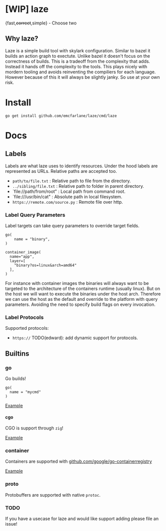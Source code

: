 # [WIP] laze

{fast,~~correct~~,simple} - Choose two

## Why laze?

Laze is a simple build tool with skylark configuration.
Similar to bazel it builds an action graph to exectute.
Unlike bazel it doesn't focus on the correctness of builds.
This is a tradeoff from the complexity that adds.
Instead it hands off the complexity to the tools.
This plays nicely with mordern tooling and avoids reinventing the compiliers
for each language.
However because of this it will always be slightly janky.
So use at your own risk.


# Install

```
go get install github.com/emcfarlane/laze/cmd/laze
```

# Docs 

## Labels

Labels are what laze uses to identify resources. 
Under the hood labels are represented as URLs.
Relative paths are accepted too.

- `path/to/file.txt` : Relative path to file from the directory.
- `../sibling/file.txt` : Relative path to folder in parent directory.
- `file://path/from/root" : Local path from command root.
- `file:///usr/bin/cat" : Absolute path in local filesystem.
- `https://remote.com/source.py` : Remote file over http.

###  Label Query Parameters

Label targets can take query parameters to override target fields.

```
go(
    name = "binary",
)

container_image(
  name="app",
  layer=[
    "binary?os=linux&arch=amd64"
  ],
)
```

For instance with container images the binaries will always want to be targeted 
to the architecture of the containers runtime (usually linux).
But on the host we will want to execute the binaries under the host arch.
Therefore we can use the host as the default and override to the platform with
query parameters. Avoiding the need to specify build flags on every invocation.


### Label Protocols

Supported protocols:
- `https://`
TODO(edward): add dynamic support for protocols.


## Builtins

### go

Go builds!

```
go(
  name = "mycmd"
)
```

[Example](testdata/go/BUILD.star)

#### cgo

CGO is support through `zig`!

[Example](testdata/cgo/BUILD.star)

### container

Containers are supported with [github.com/google/go-containerregistry](github.com/google/go-containerregistry)

[Example](testdata/container/BUILD.star)

### proto

Protobuffers are supported with native `protoc`.

### TODO

If you have a usecase for laze and would like support adding please file an issue!
